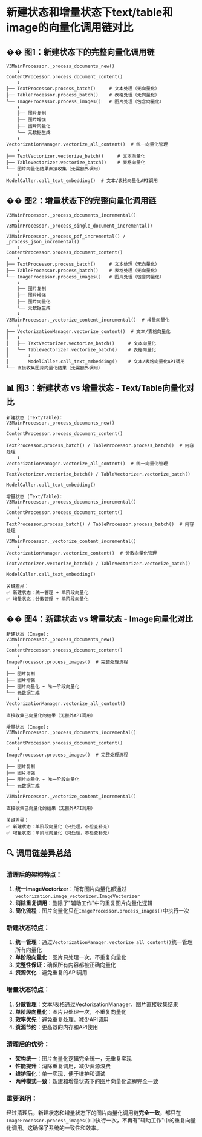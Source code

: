 # 新建状态和增量状态下text/table和image的向量化调用链对比

## �� **图1：新建状态下的完整向量化调用链**

```
V3MainProcessor._process_documents_new()
    ↓
ContentProcessor.process_document_content()
    ↓
├── TextProcessor.process_batch()     # 文本处理（无向量化）
├── TableProcessor.process_batch()    # 表格处理（无向量化）
└── ImageProcessor.process_images()   # 图片处理（包含向量化）
    ↓
    ├── 图片复制
    ├── 图片增强
    ├── 图片向量化
    └── 元数据生成
    ↓
VectorizationManager.vectorize_all_content()  # 统一向量化管理
    ↓
├── TextVectorizer.vectorize_batch()     # 文本向量化
├── TableVectorizer.vectorize_batch()    # 表格向量化
└── 图片向量化结果直接收集（无需额外调用）
    ↓
ModelCaller.call_text_embedding()  # 文本/表格向量化API调用
```

## �� **图2：增量状态下的完整向量化调用链**

```
V3MainProcessor._process_documents_incremental()
    ↓
V3MainProcessor._process_single_document_incremental()
    ↓
V3MainProcessor._process_pdf_incremental() / _process_json_incremental()
    ↓
ContentProcessor.process_document_content()
    ↓
├── TextProcessor.process_batch()     # 文本处理（无向量化）
├── TableProcessor.process_batch()    # 表格处理（无向量化）
└── ImageProcessor.process_images()   # 图片处理（包含向量化）
    ↓
    ├── 图片复制
    ├── 图片增强
    ├── 图片向量化
    └── 元数据生成
    ↓
V3MainProcessor._vectorize_content_incremental()  # 增量向量化
    ↓
├── VectorizationManager.vectorize_content()  # 文本/表格向量化
│   ↓
│   ├── TextVectorizer.vectorize_batch()     # 文本向量化
│   └── TableVectorizer.vectorize_batch()    # 表格向量化
│       ↓
│       ModelCaller.call_text_embedding()    # 文本/表格向量化API调用
└── 直接收集图片向量化结果（无需额外调用）
```

## 📊 **图3：新建状态 vs 增量状态 - Text/Table向量化对比**

```
新建状态 (Text/Table):
V3MainProcessor._process_documents_new()
    ↓
ContentProcessor.process_document_content()
    ↓
TextProcessor.process_batch() / TableProcessor.process_batch()  # 内容处理
    ↓
VectorizationManager.vectorize_all_content()  # 统一向量化管理
    ↓
TextVectorizer.vectorize_batch() / TableVectorizer.vectorize_batch()
    ↓
ModelCaller.call_text_embedding()

增量状态 (Text/Table):
V3MainProcessor._process_documents_incremental()
    ↓
ContentProcessor.process_document_content()
    ↓
TextProcessor.process_batch() / TableProcessor.process_batch()  # 内容处理
    ↓
V3MainProcessor._vectorize_content_incremental()
    ↓
VectorizationManager.vectorize_content()  # 分散向量化管理
    ↓
TextVectorizer.vectorize_batch() / TableVectorizer.vectorize_batch()
    ↓
ModelCaller.call_text_embedding()

关键差异：
✅ 新建状态：统一管理 + 单阶段向量化
✅ 增量状态：分散管理 + 单阶段向量化
```

## ��️ **图4：新建状态 vs 增量状态 - Image向量化对比**

```
新建状态 (Image):
V3MainProcessor._process_documents_new()
    ↓
ContentProcessor.process_document_content()
    ↓
ImageProcessor.process_images()  # 完整处理流程
    ↓
├── 图片复制
├── 图片增强
├── 图片向量化 ← 唯一阶段向量化
└── 元数据生成
    ↓
VectorizationManager.vectorize_all_content()
    ↓
直接收集已向量化的结果（无额外API调用）

增量状态 (Image):
V3MainProcessor._process_documents_incremental()
    ↓
ContentProcessor.process_document_content()
    ↓
ImageProcessor.process_images()  # 完整处理流程
    ↓
├── 图片复制
├── 图片增强
├── 图片向量化 ← 唯一阶段向量化
└── 元数据生成
    ↓
V3MainProcessor._vectorize_content_incremental()
    ↓
直接收集已向量化的结果（无额外API调用）

关键差异：
✅ 新建状态：单阶段向量化（只处理，不检查补充）
✅ 增量状态：单阶段向量化（只处理，不检查补充）
```

## 🔍 **调用链差异总结**

### **清理后的架构特点：**
1. **统一ImageVectorizer**：所有图片向量化都通过`vectorization.image_vectorizer.ImageVectorizer`
2. **消除重复调用**：删除了"辅助工作"中的重复图片向量化逻辑
3. **简化流程**：图片向量化只在`ImageProcessor.process_images()`中执行一次

### **新建状态特点：**
1. **统一管理**：通过`VectorizationManager.vectorize_all_content()`统一管理所有向量化
2. **单阶段向量化**：图片只处理一次，不重复向量化
3. **完整性保证**：确保所有内容都被正确向量化
4. **资源优化**：避免重复的API调用

### **增量状态特点：**
1. **分散管理**：文本/表格通过VectorizationManager，图片直接收集结果
2. **单阶段向量化**：图片只处理一次，不重复向量化
3. **效率优先**：避免重复处理，减少API调用
4. **资源节约**：更高效的内存和API使用

### **清理后的优势：**
- **架构统一**：图片向量化逻辑完全统一，无重复实现
- **性能提升**：消除重复调用，减少资源浪费
- **维护简化**：单一实现，便于维护和调试
- **两种模式一致**：新建和增量状态下的图片向量化流程完全一致

### **重要说明：**
经过清理后，新建状态和增量状态下的图片向量化调用链**完全一致**，都只在`ImageProcessor.process_images()`中执行一次，不再有"辅助工作"中的重复向量化调用。这确保了系统的一致性和效率。